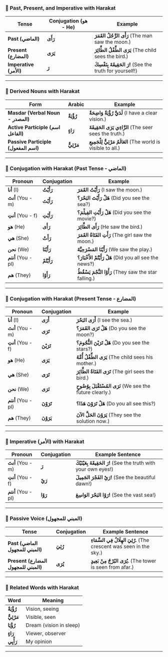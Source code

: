 

### **📌 Past, Present, and Imperative with Harakat**
| **Tense** | **Conjugation (هو - He)** | **Example** |
|-----------|----------------|------------|
| **Past (الماضي)** | **رَأَى** | **رَأَى الرَّجُلُ القَمَرَ** (The man saw the moon.) |
| **Present (المضارع)** | **يَرَى** | **يَرَى الطِّفْلُ الطَّائِرَ** (The child sees the bird.) |
| **Imperative (الأمر)** | **رَ** | **رَ الحَقِيقَةَ بِنَفْسِكَ!** (See the truth for yourself!) |

---

### **📌 Derived Nouns with Harakat**
| **Form** | **Arabic** | **Example** |
|---------|-----------|-------------|
| **Masdar (Verbal Noun - المصدر)** | **رُؤْيَةٌ** | **لَدَيَّ رُؤْيَةٌ وَاضِحَةٌ** (I have a clear vision.) |
| **Active Participle (اسم الفاعل)** | **رَاءٍ** | **الرَّاءِي يَرَى الحَقِيقَةَ** (The seer sees the truth.) |
| **Passive Participle (اسم المفعول)** | **مَرْئِيٌّ** | **العَالَمُ مَرْئِيٌّ لِلْجَمِيعِ** (The world is visible to all.) |

---

### **📌 Conjugation with Harakat (Past Tense - الماضي)**
| **Pronoun** | **Conjugation** | **Example** |
|------------|----------------|-------------|
| **أنا** (I) | **رَأَيْتُ** | **رَأَيْتُ القَمَرَ** (I saw the moon.) |
| **أنتَ** (You - m) | **رَأَيْتَ** | **هَلْ رَأَيْتَ البَحْرَ؟** (Did you see the sea?) |
| **أنتِ** (You - f) | **رَأَيْتِ** | **هَلْ رَأَيْتِ الفِيلْمَ؟** (Did you see the movie?) |
| **هو** (He) | **رَأَى** | **رَأَى الطَّائِرَ** (He saw the bird.) |
| **هي** (She) | **رَأَتْ** | **رَأَتِ الفَتَاةُ القَمَرَ** (The girl saw the moon.) |
| **نحن** (We) | **رَأَيْنَا** | **رَأَيْنَا المَسْرَحِيَّةَ** (We saw the play.) |
| **أنتم** (You - pl) | **رَأَيْتُمْ** | **هَلْ رَأَيْتُمْ الأَخْبَارَ؟** (Did you all see the news?) |
| **هم** (They) | **رَأَوْا** | **رَأَوْا النَّجْمَ يَسْقُطُ** (They saw the star falling.) |

---

### **📌 Conjugation with Harakat (Present Tense - المضارع)**
| **Pronoun** | **Conjugation** | **Example** |
|------------|----------------|-------------|
| **أنا** (I) | **أَرَى** | **أَرَى البَحْرَ** (I see the sea.) |
| **أنتَ** (You - m) | **تَرَى** | **هَلْ تَرَى القَمَرَ؟** (Do you see the moon?) |
| **أنتِ** (You - f) | **تَرَيْنَ** | **هَلْ تَرَيْنَ النُّجُومَ؟** (Do you see the stars?) |
| **هو** (He) | **يَرَى** | **يَرَى الطِّفْلُ أُمَّهُ** (The child sees his mother.) |
| **هي** (She) | **تَرَى** | **تَرَى الفَتَاةُ الطَّائِرَ** (The girl sees the bird.) |
| **نحن** (We) | **نَرَى** | **نَرَى المُسْتَقْبَلَ بِوُضُوحٍ** (We see the future clearly.) |
| **أنتم** (You - pl) | **تَرَوْنَ** | **هَلْ تَرَوْنَ هَذَا؟** (Do you all see this?) |
| **هم** (They) | **يَرَوْنَ** | **يَرَوْنَ الحَلَّ الآنَ** (They see the solution now.) |

---

### **📌 Imperative (الأمر) with Harakat**
| **Pronoun** | **Conjugation** | **Example Sentence** |
|------------|----------------|----------------------|
| **أنتَ** (You - m) | **رَ** | **رَ الحَقِيقَةَ بِعَيْنَيْكَ!** (See the truth with your own eyes!) |
| **أنتِ** (You - f) | **رَيْ** | **رَيْ الفَجْرَ الجَمِيلَ!** (See the beautiful dawn!) |
| **أنتم** (You - pl) | **رَوْا** | **رَوْا البَحْرَ الوَاسِعَ!** (See the vast sea!) |

---

### **📌 Passive Voice (المبني للمجهول)**
| **Tense** | **Conjugation** | **Example Sentence** |
|-----------|----------------|----------------------|
| **Past (الماضي المبني للمجهول)** | **رُئِيَ** | **رُئِيَ الهِلَالُ فِي السَّمَاءِ.** (The crescent was seen in the sky.) |
| **Present (المضارع المبني للمجهول)** | **يُرَى** | **يُرَى البُرْجُ مِنْ بَعِيدٍ.** (The tower is seen from afar.) |

---

### **📌 Related Words with Harakat**
| **Word** | **Meaning** |
|----------|------------|
| **رُؤْيَةٌ** | Vision, seeing |
| **مَرْئِيٌّ** | Visible, seen |
| **رُؤْيَا** | Dream (vision in sleep) |
| **رَاءٍ** | Viewer, observer |
| **رَأْيِي** | My opinion |

---
